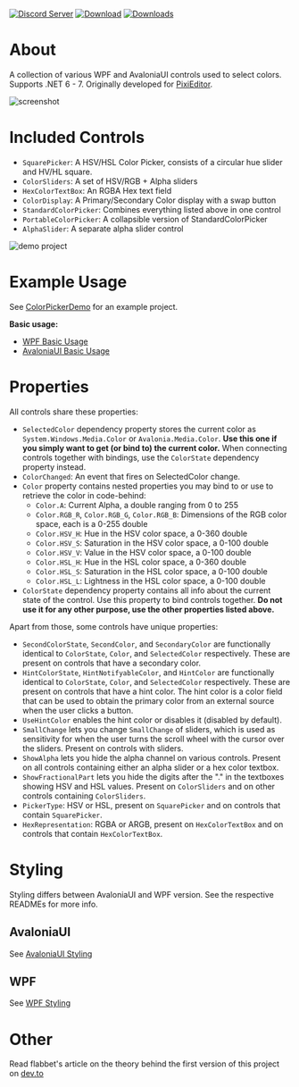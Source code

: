 [![Discord Server](https://badgen.net/badge/discord/join%20chat/7289DA?icon=discord)](https://discord.gg/qSRMYmq)
[![Download](https://img.shields.io/badge/nuget-download-blue)](https://www.nuget.org/packages/PixiEditor.ColorPicker/)
[![Downloads](https://img.shields.io/nuget/dt/PixiEditor.ColorPicker)](https://www.nuget.org/packages/PixiEditor.ColorPicker/)

# About

A collection of various WPF and AvaloniaUI controls used to select colors.
Supports .NET 6 - 7.
Originally developed for [PixiEditor](https://github.com/PixiEditor/PixiEditor).

![screenshot](https://i.imgur.com/4ysN4Fe.png)

# Included Controls

- `SquarePicker`: A HSV/HSL Color Picker, consists of a circular hue slider and HV/HL square.
- `ColorSliders`: A set of HSV/RGB + Alpha sliders
- `HexColorTextBox`: An RGBA Hex text field
- `ColorDisplay`: A Primary/Secondary Color display with a swap button
- `StandardColorPicker`: Combines everything listed above in one control
- `PortableColorPicker`: A collapsible version of StandardColorPicker
- `AlphaSlider`: A separate alpha slider control

![demo project](https://i.imgur.com/wZkkykY.png)

# Example Usage

See [ColorPickerDemo](https://github.com/PixiEditor/ColorPicker/tree/master/ColorPickerDemo) for an example project.

**Basic usage:**

- [WPF Basic Usage](src/ColorPicker/README.md#example-usage)
- [AvaloniaUI Basic Usage](src/ColorPicker.AvaloniaUI/README.md#example-usage)

# Properties

All controls share these properties:

- `SelectedColor` dependency property stores the current color as `System.Windows.Media.Color` or `Avalonia.Media.Color`. **Use this one if you simply want to get (or bind to) the current color.** When connecting controls together with bindings, use the `ColorState` dependency property instead.
- `ColorChanged`: An event that fires on SelectedColor change.
- `Color` property contains nested properties you may bind to or use to retrieve the color in code-behind:
  - `Color.A`: Current Alpha, a double ranging from 0 to 255
  - `Color.RGB_R`, `Color.RGB_G`, `Color.RGB_B`: Dimensions of the RGB color space, each is a 0-255 double
  - `Color.HSV_H`: Hue in the HSV color space, a 0-360 double
  - `Color.HSV_S`: Saturation in the HSV color space, a 0-100 double
  - `Color.HSV_V`: Value in the HSV color space, a 0-100 double
  - `Color.HSL_H`: Hue in the HSL color space, a 0-360 double
  - `Color.HSL_S`: Saturation in the HSL color space, a 0-100 double
  - `Color.HSL_L`: Lightness in the HSL color space, a 0-100 double
- `ColorState` dependency property contains all info about the current state of the control. Use this property to bind controls together. **Do not use it for any other purpose, use the other properties listed above.**

Apart from those, some controls have unique properties:

- `SecondColorState`, `SecondColor`, and `SecondaryColor` are functionally identical to `ColorState`, `Color`, and `SelectedColor` respectively. These are present on controls that have a secondary color.
- `HintColorState`, `HintNotifyableColor`, and `HintColor` are functionally identical to `ColorState`, `Color`, and `SelectedColor` respectively. These are present on controls that have a hint color. The hint color is a color field that can be used to obtain the primary color from an external source when the user clicks a button.
- `UseHintColor` enables the hint color or disables it (disabled by default).
- `SmallChange` lets you change `SmallChange` of sliders, which is used as sensitivity for when the user turns the scroll wheel with the cursor over the sliders. Present on controls with sliders.
- `ShowAlpha` lets you hide the alpha channel on various controls. Present on all controls containing either an alpha slider or a hex color textbox.
- `ShowFractionalPart` lets you hide the digits after the "." in the textboxes showing HSV and HSL values. Present on `ColorSliders` and on other controls containing `ColorSliders`.
- `PickerType`: HSV or HSL, present on `SquarePicker` and on controls that contain `SquarePicker`.
- `HexRepresentation`: RGBA or ARGB, present on `HexColorTextBox` and on controls that contain `HexColorTextBox`.

# Styling

Styling differs between AvaloniaUI and WPF version. See the respective READMEs for more info.

## AvaloniaUI

See [AvaloniaUI Styling](src/ColorPicker.AvaloniaUI/README.md#styling)

## WPF

See [WPF Styling](src/ColorPicker/README.md#styling)

# Other

Read flabbet's article on the theory behind the first version of this project
on [dev.to](https://dev.to/flabbet/how-does-color-pickers-work-1275)
